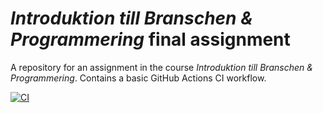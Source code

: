 # *Introduktion till Branschen & Programmering* final assignment
A repository for an assignment in the course *Introduktion till Branschen & Programmering*. Contains a basic GitHub Actions CI workflow.

[![CI](https://github.com/YH-2025-Coursework/intro-final-assignment/actions/workflows/ci.yml/badge.svg)](https://github.com/YH-2025-Coursework/intro-final-assignment/actions/workflows/ci.yml)
